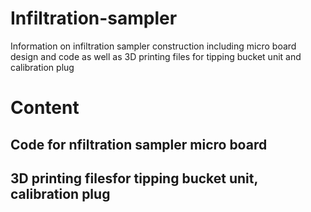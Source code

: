 # Infiltration-sampler
Information on infiltration sampler construction including micro board design and code as well as 3D printing files for tipping bucket unit and calibration plug

# Content

## Code for nfiltration sampler micro board
## 3D printing filesfor tipping bucket unit, calibration plug
